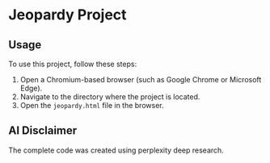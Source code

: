 # Jeopardy Project

## Usage

To use this project, follow these steps:

1. Open a Chromium-based browser (such as Google Chrome or Microsoft Edge).
2. Navigate to the directory where the project is located.
3. Open the `jeopardy.html` file in the browser.

## AI Disclaimer

The complete code was created using perplexity deep research.
